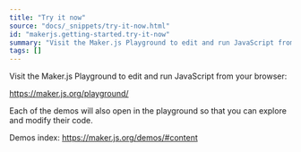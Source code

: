 ```yaml
---
title: "Try it now"
source: "docs/_snippets/try-it-now.html"
id: "makerjs.getting-started.try-it-now"
summary: "Visit the Maker.js Playground to edit and run JavaScript from your browser:"
tags: []
---
```

Visit the Maker.js Playground to edit and run JavaScript from your browser:

https://maker.js.org/playground/

Each of the demos will also open in the playground so that you can explore and modify their code.

Demos index: https://maker.js.org/demos/#content
